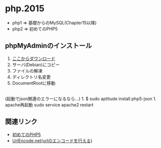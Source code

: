# php.2015

- php1 => 基礎からのMySQL(Chapter15以降)
- php2 => 初めてのPHP5

## phpMyAdminのインストール

1. <a href="https://www.phpmyadmin.net/downloads/" target="_blank">ここからダウンロード</a>
1. サーバ(Debian)にコピー
1. ファイルの解凍
1. ディレクトリ名変更
1. DocumentRootに移動  
<br>
(起動でjson関連のエラーになるなら...)
1. $ sudo aptitude install php5-json
1. apache再起動  
sudo service apache2 restart

## 関連リンク

- <a href="http://www.oreilly.co.jp/books/9784873115801/" target="_blank">初めてのPHP5</a>
- <a href="http://urlencode.net/" target="_blank">UrlEncode.net(urlのエンコードを行える)</a>